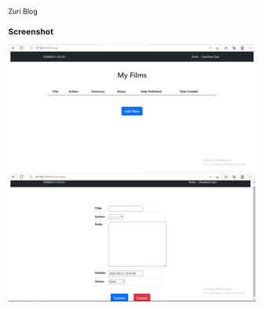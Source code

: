 Zuri Blog

### Screenshot

![](./I4G0071373UH/images/Capture.PNG)
![](./I4G0071373UH/images/Capture1.PNG)
